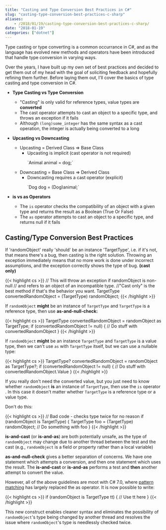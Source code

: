 ```yaml
---
title: "Casting and Type Conversion Best Practices in C#"
slug: "casting-type-conversion-best-practices-c-sharp"
aliases:
    - /2018/01/19/casting-type-conversion-best-practices-c-sharp/
date: "2018-01-19"
categories: ["dotnet"]
---
```


Type casting or type converting is a common occurrance in C&#35;, and as the language has evolved new methods and operators have been introduced that handle type conversion in varying ways.

Over the years, I have built up my own set of best practices and decided to get them out of my head with the goal of soliciting feedback and hopefully refining them further. Before laying them out, I'll cover the basics of type casting and type conversion in C&#35;.

* **Type Casting vs Type Conversion**
  * "Casting" is only valid for reference types, value types are __converted__
  * The cast operator attempts to cast an object to a specific type, and throws an exception if it fails
  * Although `(long)some_integer` has the same syntax as a cast operation, the integer is actually being converted to a long

* **Upcasting vs Downcasting**
  * Upcasting = Derived Class &#61;&#62; Base Class
    * Upcasting is implicit (cast operator is not required)
      <p>`Animal animal = dog;`</p>
  * Downcasting = Base Class &#61;&#62; Derived Class
    * Downcasting requires a cast operator (explicit)
      <p>`Dog dog = (Dog)animal;`</p>

* **is vs as Operators**
  * The `is` operator checks the compatibility of an object with a given type and returns the result as a Boolean (True Or False)
  * The `as` operator attempts to cast an object to a specific type, and returns null if it fails

## Casting/Type Conversion Best Practices

If 'randomObject' really 'should' be an instance 'TargetType', i.e. if it's not, that means there's a bug, then casting is the right solution. Throwing an exception immediately means that no more work is done under incorrect assumptions, and the exception correctly shows the type of bug. **(cast only)**

{{< highlight cs >}}
// This will throw an exception if randomObject is non-null
// and refers to an object of an incompatible type.
//"Cast only" is the best method if that's the behavior you want.
TargetType convertedRandomObject = (TargetType) randomObject;
{{< /highlight >}}

If `randomObject` **might** be an instance of `TargetType` and `TargetType` is a reference type, then use **as-and-null-check:**

{{< highlight cs >}}
TargetType convertedRandomObject = randomObject as TargetType;
if (convertedRandomObject != null)
{
    // Do stuff with convertedRandomObject
}
{{< /highlight >}}

If `randomObject` **might** be an instance `TargetType` and `TargetType` is a value type, then we can't use `as` with `TargetType` itself, but we can use a nullable type:

{{< highlight cs >}}
TargetType? convertedRandomObject = randomObject as TargetType?;
if (convertedRandomObject != null)
{
    // Do stuff with convertedRandomObject.Value
}
{{< /highlight >}}

If you really don't need the converted value, but you just need to know whether `randomObject` **is** an instance of `TargetType`, then use the `is` operator . In this case it doesn't matter whether `TargetType` is a reference type or a value type.

Don't do this:

{{< highlight cs >}}
// Bad code - checks type twice for no reason
if (randomObject is TargetType)
{
    TargetType foo = (TargetType) randomObject;
    // Do something with foo
}
{{< /highlight >}}

**is-and-cast** (or **is-and-as**) are both potentially unsafe, as the type of `randomObject` may change due to another thread between the test and the cast (e.g., `randomObject` is a field or property rather than a local variable)

**as-and-null-check** gives a better separation of concerns. We have one statement which attempts a conversion, and then one statement which uses the result. The **is-and-cast** or **is-and-as** performs a test and **then** another attempt to convert the value.

However, all of the above guidelines are moot with C# 7.0, where [pattern matching](https://docs.microsoft.com/en-us/dotnet/csharp/pattern-matching) has largely replaced the as operator. It is now possible to write:

{{< highlight cs >}}
if (randomObject is TargetType tt)
{
    // Use tt here
}
{{< /highlight >}}

This new construct enables cleaner syntax and eliminates the possibility of `randomObject`'s type being changed by another thread and resolves the issue where `randomObject`'s type is needlessly checked twice.
